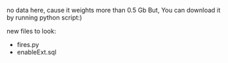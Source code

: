 no data here, cause it weights more than 0.5 Gb
But, You can download it by running python script:)

new files to look:
* fires.py
* enableExt.sql